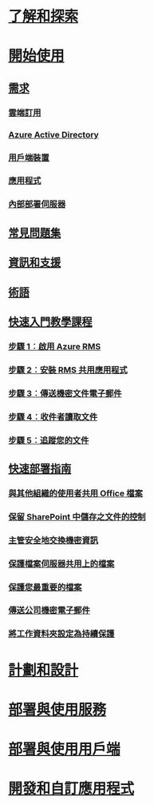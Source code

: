 # [了解和探索](/rights-management/understand-explore/azure-rights-management)
# [開始使用](requirements-azure-rms.md)
## [需求](requirements-azure-rms.md)
### [雲端訂用](requirements-subscriptions.md)
### [Azure Active Directory](requirements-azure-ad.md)
### [用戶端裝置](requirements-client-devices.md)
### [應用程式](requirements-applications.md)
### [內部部署伺服器 ](requirements-servers.md)
## [常見問題集](faqs.md)
## [資訊和支援](information-support.md)
## [術語](terminology.md)
## [快速入門教學課程](quick-start-tutorial.md)
### [步驟 1︰啟用 Azure RMS](tutorial-step1.md)
### [步驟 2︰安裝 RMS 共用應用程式](tutorial-step2.md)
### [步驟 3︰傳送機密文件電子郵件](tutorial-step3.md)
### [步驟 4︰收件者讀取文件](tutorial-step4.md)
### [步驟 5︰追蹤您的文件](tutorial-step5.md)
## [快速部署指南](rapid-deployment-guide.md)
### [與其他組織的使用者共用 Office 檔案](scenario-share-office-file-externally.md)
### [保留 SharePoint 中儲存之文件的控制](scenario-sharepoint.md)
### [主管安全地交換機密資訊](scenario-executives-email.md)
### [保護檔案伺服器共用上的檔案](scenario-fci.md)
### [保護您最重要的檔案](scenario-secure-most-valuable-files.md)
### [傳送公司機密電子郵件](scenario-company-confidential-email.md)
### [將工作資料夾設定為持續保護](scenario-work-folders.md)
# [計劃和設計](/rights-management/plan-design/deployment-roadmap)
# [部署與使用服務](/rights-management/deploy-use/activate-service)
# [部署與使用用戶端](/rights-management/rms-client/use-client)
# [開發和自訂應用程式](/rights-management/develop/developers-guide)


<!--HONumber=Apr16_HO4-->


